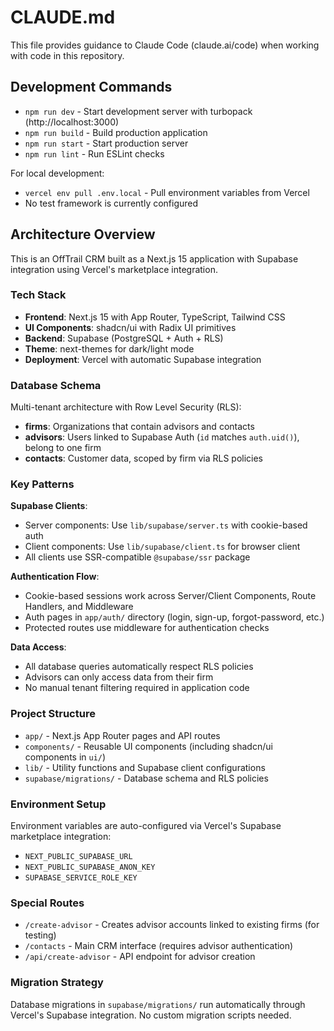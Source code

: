 # CLAUDE.md

This file provides guidance to Claude Code (claude.ai/code) when working with code in this repository.

## Development Commands

- `npm run dev` - Start development server with turbopack (http://localhost:3000)
- `npm run build` - Build production application
- `npm run start` - Start production server
- `npm run lint` - Run ESLint checks

For local development:
- `vercel env pull .env.local` - Pull environment variables from Vercel
- No test framework is currently configured

## Architecture Overview

This is an OffTrail CRM built as a Next.js 15 application with Supabase integration using Vercel's marketplace integration.

### Tech Stack
- **Frontend**: Next.js 15 with App Router, TypeScript, Tailwind CSS
- **UI Components**: shadcn/ui with Radix UI primitives
- **Backend**: Supabase (PostgreSQL + Auth + RLS)
- **Theme**: next-themes for dark/light mode
- **Deployment**: Vercel with automatic Supabase integration

### Database Schema
Multi-tenant architecture with Row Level Security (RLS):
- **firms**: Organizations that contain advisors and contacts
- **advisors**: Users linked to Supabase Auth (`id` matches `auth.uid()`), belong to one firm
- **contacts**: Customer data, scoped by firm via RLS policies

### Key Patterns

**Supabase Clients**:
- Server components: Use `lib/supabase/server.ts` with cookie-based auth
- Client components: Use `lib/supabase/client.ts` for browser client
- All clients use SSR-compatible `@supabase/ssr` package

**Authentication Flow**:
- Cookie-based sessions work across Server/Client Components, Route Handlers, and Middleware
- Auth pages in `app/auth/` directory (login, sign-up, forgot-password, etc.)
- Protected routes use middleware for authentication checks

**Data Access**:
- All database queries automatically respect RLS policies
- Advisors can only access data from their firm
- No manual tenant filtering required in application code

### Project Structure
- `app/` - Next.js App Router pages and API routes
- `components/` - Reusable UI components (including shadcn/ui components in `ui/`)
- `lib/` - Utility functions and Supabase client configurations
- `supabase/migrations/` - Database schema and RLS policies

### Environment Setup
Environment variables are auto-configured via Vercel's Supabase marketplace integration:
- `NEXT_PUBLIC_SUPABASE_URL`
- `NEXT_PUBLIC_SUPABASE_ANON_KEY`
- `SUPABASE_SERVICE_ROLE_KEY`

### Special Routes
- `/create-advisor` - Creates advisor accounts linked to existing firms (for testing)
- `/contacts` - Main CRM interface (requires advisor authentication)
- `/api/create-advisor` - API endpoint for advisor creation

### Migration Strategy
Database migrations in `supabase/migrations/` run automatically through Vercel's Supabase integration. No custom migration scripts needed.